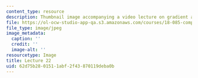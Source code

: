 ```yaml
---
content_type: resource
description: Thumbnail image accompanying a video lecture on gradient and divergence.
file: https://ol-ocw-studio-app-qa.s3.amazonaws.com/courses/18-085-computational-science-and-engineering-i-fall-2008/62d75b2801511abf2f43870119deba0b_22.jpg
file_type: image/jpeg
image_metadata:
  caption: ''
  credit: ''
  image-alt: ''
resourcetype: Image
title: Lecture 22
uid: 62d75b28-0151-1abf-2f43-870119deba0b
---
```

